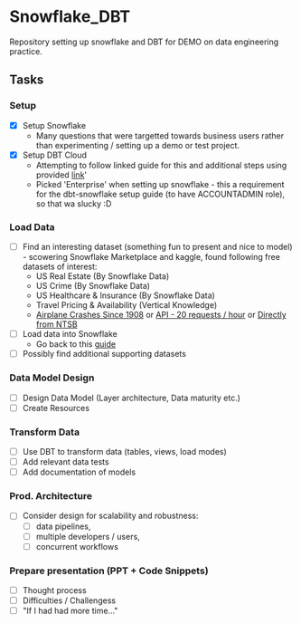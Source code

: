 # Snowflake_DBT
Repository setting up snowflake and DBT for DEMO on data engineering practice.

## Tasks
### Setup
- [x] Setup Snowflake
    - Many questions that were targetted towards business users rather than experimenting / setting up a demo or test project.
- [x] Setup DBT Cloud
    - Attempting to follow linked guide for this and additional steps using provided [link](https://docs.getdbt.com/guides/snowflake?step=1)'
    - Picked 'Enterprise' when setting up snowflake - this a requirement for the dbt-snowflake setup guide (to have ACCOUNTADMIN role), so that wa slucky :D

### Load Data
- [ ] Find an interesting dataset (something fun to present and nice to model) - scowering Snowflake Marketplace and kaggle, found following free datasets of interest:
    - US Real Estate (By Snowflake Data)
    - US Crime (By Snowflake Data)
    - US Healthcare & Insurance (By Snowflake Data)
    - Travel Pricing & Availability (Vertical Knowledge)
    - [Airplane Crashes Since 1908](https://www.kaggle.com/datasets/saurograndi/airplane-crashes-since-1908/data) or [API - 20 requests / hour](https://rapidapi.com/Berthje/api/flight-accidents-api-ntsb1) or [Directly from NTSB](https://www.ntsb.gov/safety/data/Pages/Data_Stats.aspx)
- [ ] Load data into Snowflake
    - Go back to this [guide](https://docs.getdbt.com/guides/snowflake?step=3)
- [ ] Possibly find additional supporting datasets

### Data Model Design
- [ ] Design Data Model (Layer architecture, Data maturity etc.)
- [ ] Create Resources

### Transform Data
- [ ] Use DBT to transform data (tables, views, load modes)
- [ ] Add relevant data tests
- [ ] Add documentation of models

### Prod. Architecture
- [ ] Consider design for scalability and robustness: 
    - [ ] data pipelines,
    - [ ] multiple developers / users,
    - [ ] concurrent workflows

### Prepare presentation (PPT + Code Snippets)
- [ ] Thought process
- [ ] Difficulties / Challengess
- [ ] "If I had had more time..."